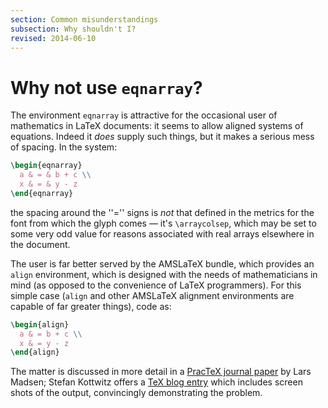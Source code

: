```yaml
---
section: Common misunderstandings
subsection: Why shouldn't I?
revised: 2014-06-10
---
```

# Why not use `eqnarray`?

The environment `eqnarray` is attractive for the
occasional user of mathematics in LaTeX documents: it seems to
allow aligned systems of equations.  Indeed it _does_ supply such
things, but it makes a serious mess of spacing.  In the system:
```latex
\begin{eqnarray}
  a & = & b + c \\
  x & = & y - z
\end{eqnarray}
```
the spacing around the ''='' signs is _not_ that defined in the
metrics for the font from which the glyph comes&nbsp;&mdash; it's
`\arraycolsep`, which may be set to some very odd value for reasons
associated with real arrays elsewhere in the document.

The user is far better served by the AMSLaTeX bundle, which
provides an `align` environment, which is designed with
the needs of mathematicians in mind (as opposed to the convenience of
LaTeX programmers).  For this simple case (`align` and
other AMSLaTeX alignment environments are capable of far greater
things), code as:
```latex
\begin{align}
  a & = b + c \\
  x & = y - z
\end{align}
```
The matter is discussed in more detail in a 
[PracTeX journal paper](http://tug.org/pracjourn/2006-4/madsen/madsen.pdf)
by Lars Madsen; Stefan Kottwitz offers a 
[TeX blog entry](http://texblog.net/latex-archive/maths/eqnarray-align-environment/)
which includes screen shots of the output, convincingly demonstrating
the problem.

